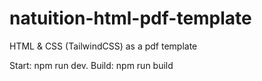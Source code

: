 # natuition-html-pdf-template
HTML &amp; CSS (TailwindCSS) as a pdf template 

Start: npm run dev. 
Build: npm run build

